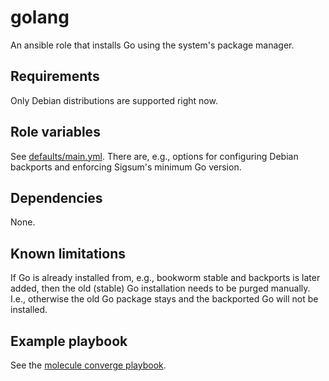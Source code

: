 golang
======
An ansible role that installs Go using the system's package manager.

Requirements
------------
Only Debian distributions are supported right now.

Role variables
--------------
See [defaults/main.yml](./defaults/main.yml).  There are, e.g., options for
configuring Debian backports and enforcing Sigsum's minimum Go version.

Dependencies
------------
None.

Known limitations
-----------------
If Go is already installed from, e.g., bookworm stable and backports is later
added, then the old (stable) Go installation needs to be purged manually.  I.e.,
otherwise the old Go package stays and the backported Go will not be installed.

Example playbook
----------------
See the [molecule converge playbook](../../molecule/golang/converge.yml).
